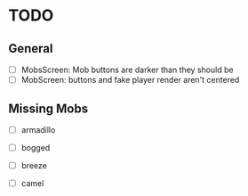 # TODO

## General

- [ ] MobsScreen: Mob buttons are darker than they should be
- [ ] MobScreen: buttons and fake player render aren't centered

## Missing Mobs

- [ ] armadillo
- [ ] bogged
- [ ] breeze
- [ ] camel

